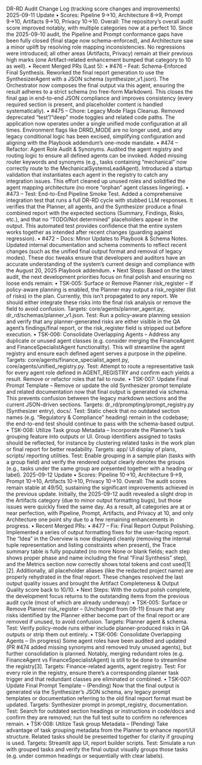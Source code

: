 DR-RD Audit Change Log (tracking score changes and improvements)
2025-09-11 Update
•	Scores: Pipeline 9→10, Architecture 8→9, Prompt 9→10, Artifacts 9→10, Privacy 10→10.
Overall: The repository’s overall audit score improved notably, with multiple categories now at a perfect 10. Since the 2025-09-10 audit, the Pipeline and Prompt conformance gaps have been fully closed (final stage now schema-enforced), and Architecture saw a minor uplift by resolving role mapping inconsistencies. No regressions were introduced; all other areas (Artifacts, Privacy) remain at their previous high marks (one Artifact-related enhancement bumped that category to 10 as well).
•	Recent Merged PRs (Last 5):
• #476 – Feat: Schema-Enforced Final Synthesis. Reworked the final report generation to use the SynthesizerAgent with a JSON schema (synthesizer_v1.json). The Orchestrator now composes the final output via this agent, ensuring the result adheres to a strict schema (no free-form Markdown). This closes the final gap in end-to-end JSON compliance and improves consistency (every required section is present, and placeholder content is handled systematically).
• #475 – Chore: Legacy Mode Flags Cleanup. Removed deprecated “test”/“deep” mode toggles and related code paths. The application now operates under a single unified mode configuration at all times. Environment flags like DRRD_MODE are no longer used, and any legacy conditional logic has been excised, simplifying configuration and aligning with the Playbook addendum’s one-mode mandate.
• #474 – Refactor: Agent Role Audit & Synonyms. Audited the agent registry and routing logic to ensure all defined agents can be invoked. Added missing router keywords and synonyms (e.g., tasks containing “mechanical” now correctly route to the MechanicalSystemsLeadAgent). Introduced a startup validation that instantiates each agent in the registry to catch any integration issues. This effort cleaned up unused roles and solidified the agent mapping architecture (no more “orphan” agent classes lingering).
• #473 – Test: End-to-End Pipeline Smoke Test. Added a comprehensive integration test that runs a full DR-RD cycle with stubbed LLM responses. It verifies that the Planner, all agents, and the Synthesizer produce a final combined report with the expected sections (Summary, Findings, Risks, etc.), and that no “TODO/Not determined” placeholders appear in the output. This automated test provides confidence that the entire system works together as intended after recent changes (guarding against regression).
• #472 – Docs: Minor Updates to Playbook & Schema Notes. Updated internal documentation and schema comments to reflect recent changes (such as the unified final output format and removal of legacy modes). These doc tweaks ensure that developers and auditors have an accurate understanding of the system’s current design and compliance with the August 20, 2025 Playbook addendum.
•	Next Steps: Based on the latest audit, the next development priorities focus on final polish and ensuring no loose ends remain:
•	TSK-005: Surface or Remove Planner risk_register – If policy-aware planning is enabled, the Planner may output a risk_register (list of risks) in the plan. Currently, this isn’t propagated to any report. We should either integrate these risks into the final risk analysis or remove the field to avoid confusion. Targets: core/agents/planner_agent.py, dr_rd/schemas/planner_v1.json. Test: Run a policy-aware planning session and verify that any planner-generated risks are either visible in the QA agent’s findings/final report, or the risk_register field is stripped out before execution.
•	TSK-006: Consolidate Overlapping Agents – Address any duplicate or unused agent classes (e.g. consider merging the FinanceAgent and FinanceSpecialistAgent functionality). This will streamline the agent registry and ensure each defined agent serves a purpose in the pipeline. Targets: core/agents/finance_specialist_agent.py, core/agents/unified_registry.py. Test: Attempt to route a representative task for every agent role defined in AGENT_REGISTRY and confirm each yields a result. Remove or refactor roles that fail to route.
•	TSK-007: Update Final Prompt Template – Remove or update the old Synthesizer prompt template and related documentation now that final output is generated via schema. This prevents confusion between the legacy markdown sections and the current JSON-driven sections. Targets: dr_rd/prompting/prompt_registry.py (Synthesizer entry), docs/. Test: Static check that no outdated section names (e.g. “Regulatory & Compliance” heading) remain in the codebase; the end-to-end test should continue to pass with the schema-based output.
•	TSK-008: Utilize Task group Metadata – Incorporate the Planner’s task grouping feature into outputs or UI. Group identifiers assigned to tasks should be reflected, for instance by clustering related tasks in the work plan or final report for better readability. Targets: app/ UI display of plans, scripts/ reporting utilities. Test: Enable grouping in a sample plan (tasks with a group field) and verify the rendered output clearly denotes the groups (e.g., tasks under the same group are presented together with a heading or label).
2025-09-12 Update
•	Scores: Pipeline 10→10, Architecture 9→9, Prompt 10→10, Artifacts 10→10, Privacy 10→10.
Overall: The audit scores remain stable at 49/50, sustaining the significant improvements achieved in the previous update. Initially, the 2025-09-12 audit revealed a slight drop in the Artifacts category (due to minor output formatting bugs), but those issues were quickly fixed the same day. As a result, all categories are at or near perfection, with Pipeline, Prompt, Artifacts, and Privacy at 10, and only Architecture one point shy due to a few remaining enhancements in progress.
•	Recent Merged PRs:
• #477 – Fix: Final Report Output Polishing. Implemented a series of output formatting fixes for the user-facing report. The “Idea” in the Overview is now displayed cleanly (removing the internal tuple representation and listing constraints when present), the Trace summary table is fully populated (no more None or blank fields; each step shows proper phase and name including the final “Final Synthesis” step), and the Metrics section now correctly shows total tokens and cost used[1][2]. Additionally, all placeholder aliases (like the redacted project name) are properly rehydrated in the final report. These changes resolved the last output quality issues and brought the Artifact Completeness & Output Quality score back to 10/10.
•	Next Steps: With the output polish complete, the development focus returns to the outstanding items from the previous audit cycle (most of which are already underway):
•	TSK-005: Surface or Remove Planner risk_register – (Unchanged from 09-11) Ensure that any risks identified by the Planner either become part of the final report or are removed if unused, to avoid confusion. Targets: Planner agent & schema. Test: Verify policy-mode runs either include planner-produced risks in QA outputs or strip them out entirely.
•	TSK-006: Consolidate Overlapping Agents – (In progress) Some agent roles have been audited and updated (PR #474 added missing synonyms and removed truly unused agents), but further consolidation is planned. Notably, merging redundant roles (e.g. FinanceAgent vs FinanceSpecialistAgent) is still to be done to streamline the registry[3]. Targets: Finance-related agents, agent registry. Test: For every role in the registry, ensure there’s a corresponding planner task trigger and that redundant classes are eliminated or combined.
•	TSK-007: Update Final Prompt Template – (Pending) Now that the final output is generated via the Synthesizer’s JSON schema, any legacy prompt templates or documentation referring to the old final report format must be updated. Targets: Synthesizer prompt in prompt_registry, documentation. Test: Search for outdated section headings or instructions in code/docs and confirm they are removed; run the full test suite to confirm no references remain.
•	TSK-008: Utilize Task group Metadata – (Pending) Take advantage of task grouping metadata from the Planner to enhance report/UI structure. Related tasks should be presented together for clarity if grouping is used. Targets: Streamlit app UI, report builder scripts. Test: Simulate a run with grouped tasks and verify the final output visually groups those tasks (e.g. under common headings or sequentially with clear labels).
